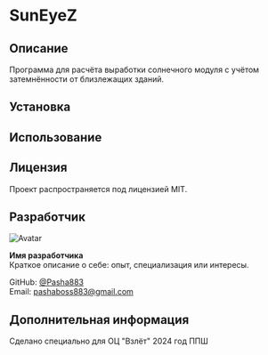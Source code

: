 # SunEyeZ

## Описание
Программа для расчёта выработки солнечного модуля с учётом затемнённости от близлежащих зданий.

## Установка

## Использование

## Лицензия
Проект распространяется под лицензией MIT.

## Разработчик

![Avatar](https://avatars.githubusercontent.com/Pasha883)

**Имя разработчика**  
Краткое описание о себе: опыт, специализация или интересы.

GitHub: [@Pasha883](https://github.com/Pasha883)  
Email: pashaboss883@gmail.com

## Дополнительная информация
Сделано специально для ОЦ "Взлёт"
2024 год ППШ
